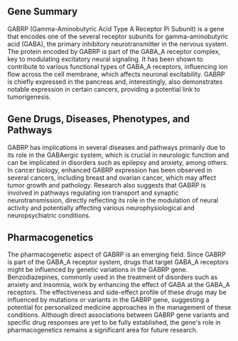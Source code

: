 ## Gene Summary
GABRP (Gamma-Aminobutyric Acid Type A Receptor Pi Subunit) is a gene that encodes one of the several receptor subunits for gamma-aminobutyric acid (GABA), the primary inhibitory neurotransmitter in the nervous system. The protein encoded by GABRP is part of the GABA_A receptor complex, key to modulating excitatory neural signaling. It has been shown to contribute to various functional types of GABA_A receptors, influencing ion flow across the cell membrane, which affects neuronal excitability. GABRP is chiefly expressed in the pancreas and, interestingly, also demonstrates notable expression in certain cancers, providing a potential link to tumorigenesis.

## Gene Drugs, Diseases, Phenotypes, and Pathways
GABRP has implications in several diseases and pathways primarily due to its role in the GABAergic system, which is crucial in neurologic function and can be implicated in disorders such as epilepsy and anxiety, among others. In cancer biology, enhanced GABRP expression has been observed in several cancers, including breast and ovarian cancer, which may affect tumor growth and pathology. Research also suggests that GABRP is involved in pathways regulating ion transport and synaptic neurotransmission, directly reflecting its role in the modulation of neural activity and potentially affecting various neurophysiological and neuropsychiatric conditions.

## Pharmacogenetics
The pharmacogenetic aspect of GABRP is an emerging field. Since GABRP is part of the GABA_A receptor system, drugs that target GABA_A receptors might be influenced by genetic variations in the GABRP gene. Benzodiazepines, commonly used in the treatment of disorders such as anxiety and insomnia, work by enhancing the effect of GABA at the GABA_A receptors. The effectiveness and side-effect profile of these drugs may be influenced by mutations or variants in the GABRP gene, suggesting a potential for personalized medicine approaches in the management of these conditions. Although direct associations between GABRP gene variants and specific drug responses are yet to be fully established, the gene's role in pharmacogenetics remains a significant area for future research.